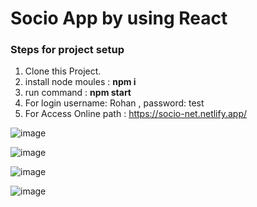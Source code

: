 # Socio App by using React

### Steps for project setup

1. Clone this Project.
2. install node moules : **npm i**
3. run command : **npm start** 
4. For login username: Rohan , password: test
5. For Access Online path : https://socio-net.netlify.app/


![image](https://github.com/user-attachments/assets/d3499bff-1459-449d-a624-0ce0b63ede5f)


![image](https://github.com/user-attachments/assets/9e00e113-5578-479d-adf1-cb410cadb21d)

![image](https://github.com/user-attachments/assets/f1be0b19-c23a-4e34-98fb-e441d1fe6d84)


![image](https://github.com/user-attachments/assets/02659107-f551-4b4f-a5f5-7ebf86c0aa1d)
